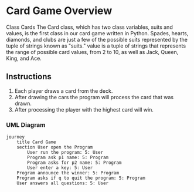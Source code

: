# Card Game Overview
 Class Cards
 The Card class, which has two class variables, suits and values, is the first class in our card game written in Python. Spades, hearts, diamonds, and clubs are just a few of the possible suits represented by the tuple of strings known as "suits." value is a tuple of strings that represents the range of possible card values, from 2 to 10, as well as Jack, Queen, King, and Ace.
 
## Instructions
 1. Each player draws a card from the deck.
 2. After drawing the cars the program will process the card that was drawn.
 3. After processing the player with the highest card will win.
 
 ### UML Diagram

```mermaid
journey
	title Card Game
	section User open the Program
		User run the program: 5: User
		Program ask p1 name: 5: Program
		Program asks for p2 name: 5: Program
		User enter a key: 5: User
    Program announce the winner: 5: Program
    Program asks if q to quit the program: 5: Program
    User answers all questions: 5: User   
```
